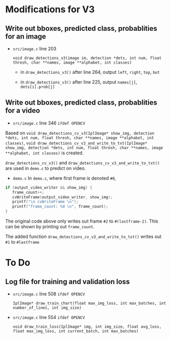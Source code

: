 # Modifications for V3
## Write out bboxes, predicted class, probablities for an image
 
- `src/image.c` line 203 

  `void draw_detections_v3(image im, detection *dets, int num, float thresh, char **names, image **alphabet, int classes)`
  
  - in `draw_detections_v3()` after line 264, output `left`, `right`, `top`, `bot`
  
  - in `draw_detections_v3()` after line 225, output `names[j]`, `dets[i].prob[j]`
 
## Write out bboxes, predicted class, probablities for a video
- `src/image.c` line 346 `ifdef OPENCV`

Based on `void draw_detections_cv_v3(IplImage* show_img, detection *dets, int num, float thresh, char **names, image **alphabet, int classes)`, `void draw_detections_cv_v3_and_write_to_txt(IplImage* show_img, detection *dets, int num, float thresh, char **names, image **alphabet, int classes)` is created.

`draw_detections_cv_v3()` and `draw_detections_cv_v3_and_write_to_txt()` are used in `demo.c` to predict on video.

- `demo.c`
In `demo.c`, where first frame is denoted `#0`,

``` c
if (output_video_writer && show_img) {
   frame_count++;
   cvWriteFrame(output_video_writer, show_img);
   printf("\n cvWriteFrame \n");
   printf("frame_count: %d \n", frame_count);
}
```
The original code above only writes out frame `#2` to `#(lastframe-2)`. This can be shown by printing out `frame_count`.

The added function `draw_detections_cv_v3_and_write_to_txt()` writes out `#1` to `#lastframe`


# To Do
## Log file for training and validation loss

- `src/image.c` line 508 `ifdef OPENCV`

  `IplImage* draw_train_chart(float max_img_loss, int max_batches, int number_of_lines, int img_size)`

- `src/image.c` line 554 `ifdef OPENCV`

  `void draw_train_loss(IplImage* img, int img_size, float avg_loss, float max_img_loss, int current_batch, int max_batches)`

